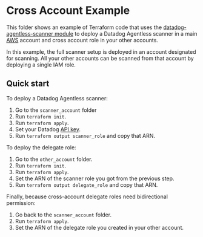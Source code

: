 # Cross Account Example

This folder shows an example of Terraform code that uses the [datadog-agentless-scanner module](https://github.com/Datadog/terraform-module-datadog-agentless-scanner) to deploy a Datadog Agentless scanner in a main [AWS](https://aws.amazon.com/) account and cross account role in your other accounts.

In this example, the full scanner setup is deployed in an account designated for scanning.
All your other accounts can be scanned from that account by deploying a single IAM role.


## Quick start

To deploy a Datadog Agentless scanner:

1. Go to the `scanner_account` folder
1. Run `terraform init`.
1. Run `terraform apply`.
1. Set your Datadog [API key](https://docs.datadoghq.com/account_management/api-app-keys/).
1. Run `terraform output scanner_role` and copy that ARN.

To deploy the delegate role:

1. Go to the `other_account` folder.
1. Run `terraform init`.
1. Run `terraform apply`.
1. Set the ARN of the scanner role you got from the previous step.
1. Run `terraform output delegate_role` and copy that ARN.

Finally, because cross-account delegate roles need bidirectional permission:

1. Go back to the `scanner_account` folder.
1. Run `terraform apply`.
1. Set the ARN of the delegate role you created in your other account.
